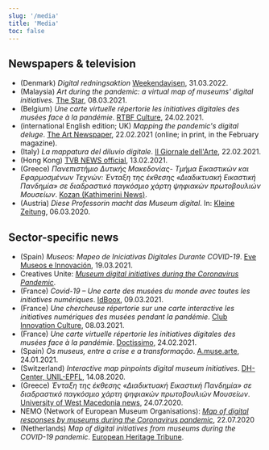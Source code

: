 ```yaml
---
slug: '/media'
title: 'Media'
toc: false
---
```


## Newspapers & television

-   (Denmark) *Digital redningsaktion* [Weekendavisen](https://www.weekendavisen.dk/2022-13/ideer/digital-redningsaktion), 31.03.2022.
-   (Malaysia) *Art during the pandemic: a virtual map of museums\' digital initiatives.* [The Star](https://www.thestar.com.my/lifestyle/culture/2021/03/08/art-during-the-pandemic-a-virtual-map-of-museums039-digital-initiatives), 08.03.2021.
-   (Belgium) *Une carte virtuelle répertorie les initiatives digitales des musées face à la pandémie*. [RTBF Culture](https://www.rtbf.be/culture/pop-up/culture-web/detail_une-carte-virtuelle-repertorie-les-initiatives-digitales-des-musees-face-a-la-pandemie?id=10704319&utm_source=rtbfculture&utm_campaign=social_share&utm_medium=twitter_share), 24.02.2021.
-   (international English edition; UK) *Mapping the pandemic's digital deluge*. [The Art Newspaper](https://www.theartnewspaper.com/news/mapping-a-digital-deluge?fbclid=IwAR3NSsahCuk2ZtKNwbIaqj4IYSmGnlLpvMCEaBM6_yivTydZrlHIlgjs5LI), 22.02.2021 (online; in print, in the February magazine).
-   (Italy) *La mappatura del diluvio digitale*. [Il Giornale dell'Arte](https://www.ilgiornaledellarte.com/articoli/la-mappatura-del-diluvio-digitale/135341.html), 22.02.2021.
-   (Hong Kong) [TVB NEWS official](https://www.youtube.com/watch?v=5GaShSdmKio&t=903s), 13.02.2021.
-   (Greece) *Πανεπιστήμιο Δυτικής Μακεδονίας- Τμήμα Εικαστικών και Εφαρμοσμένων Τεχνών: Ένταξη της έκθεσης «Διαδικτυακή Εικαστική     Πανδημία» σε διαδραστικό παγκόσμιο χάρτη ψηφιακών πρωτοβουλιών Μουσείων*. [Kozan (Kathimerini News)](https://kozan.gr/archives/300876). 
-   (Austria) *Diese Professorin macht das Museum digital*. In: [Kleine Zeitung](https://www.kleinezeitung.at/steiermark/5779955/Uni-Graz_Diese-Professorin-macht-das-Museum-digital), 06.03.2020.

## Sector-specific news

-   (Spain) *Museos: Mapeo de Iniciativas Digitales Durante COVID-19*. [Eve Museos e
    Innovación](https://evemuseografia.com/2020/08/19/museos-mapeo-de-iniciativas-digitales-durante-covid-19/), 19.03.2021.
-   Creatives Unite: [*Museum digital initiatives during the Coronavirus Pandemic*](https://creativesunite.eu/museum-digital-initiatives-during-the-coronavirus-pandemic/).
-   (France) *Covid-19 – Une carte des musées du monde avec toutes les initiatives numériques*. [IdBoox](https://www.idboox.com/actu-web/covid-19-une-carte-des-musees-du-monde-avec-toutes-les-initiatives-numeriques/), 09.03.2021.
-   (France) *Une chercheuse répertorie sur une carte interactive les initiatives numériques des musées pendant la pandémie*. [Club Innovation Culture](http://www.club-innovation-culture.fr/carte-interactive-initiatives-numeriques-musees-monde-pandemie/), 08.03.2021.
-   (France) *Une carte virtuelle répertorie les initiatives digitales des musées face à la pandémie*. [Doctissimo](https://www.doctissimo.fr/sante/news/une-carte-virtuelle-repertorie-les-initiatives-digitales-des-musees-face-a-la-pandemie), 24.02.2021.
-   (Spain) *Os museus, entre a crise e a transformação*. [A.muse.arte](https://amusearte.hypotheses.org/7010), 24.01.2021.
-   (Switzerland) *Interactive map pinpoints digital museum initiatives*. [DH-Center, UNIL-EPFL](https://preprod.dhcenter-unil-epfl.com/en/2020/08/14/interactive-map-pinpoints-digital-museum-initiatives/), 14.08.2020.
-   (Greece) *Ένταξη της έκθεσης «Διαδικτυακή Εικαστική Πανδημία» σε διαδραστικό παγκόσμιο χάρτη ψηφιακών πρωτοβουλιών Μουσείων*.
    [University of West Macedonia news](https://www.uowm.gr/epikairotita/anakoinoseis/entaxi-tis-ekthesis-diadiktyaki-eikastiki-pandimia-se-diadrastiko-pagkosmio-charti-psifiakon-protovoylion-moyseion/), 24.07.2020.
-   NEMO (Network of European Museum Organisations): [*Map of digital responses by museums during the Coronavirus pandemic*](https://www.ne-mo.org/news/article/nemo/map-of-digital-responses-by-museums-during-the-coronavirus-pandemic.html), 22.07.2020
-   (Netherlands) *Map of digital initiatives from museums during the COVID-19 pandemic*. [European Heritage Tribune](https://heritagetribune.eu/europe/austrian-researcher-presents-map-of-digital-initiatives-from-museums-during-the-covid-19-pandemic/).